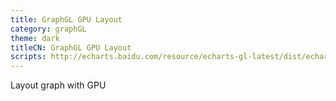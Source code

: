```yaml
---
title: GraphGL GPU Layout
category: graphGL
theme: dark
titleCN: GraphGL GPU Layout
scripts: http://echarts.baidu.com/resource/echarts-gl-latest/dist/echarts-gl.min.js
---
```

Layout graph with GPU
